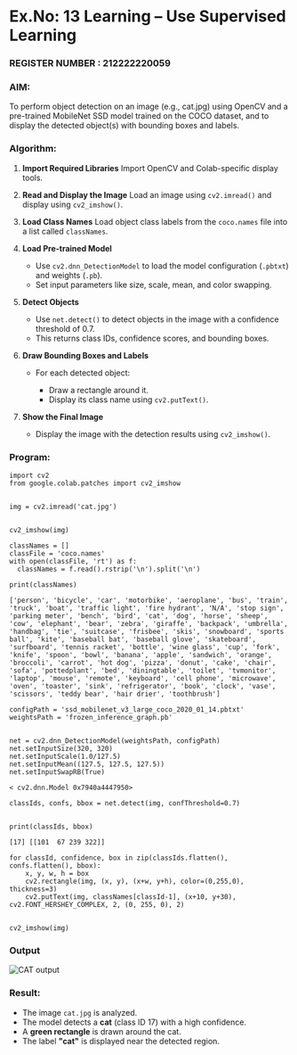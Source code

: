 # Ex.No: 13 Learning – Use Supervised Learning  
                                                                            
### REGISTER NUMBER : 212222220059

### AIM: 
To perform object detection on an image (e.g., cat.jpg) using OpenCV and a pre-trained MobileNet SSD model trained on the 
COCO dataset, and to display the detected object(s) with bounding boxes and labels.

### **Algorithm:**

1. **Import Required Libraries**
   Import OpenCV and Colab-specific display tools.

2. **Read and Display the Image**
   Load an image using `cv2.imread()` and display using `cv2_imshow()`.

3. **Load Class Names**
   Load object class labels from the `coco.names` file into a list called `classNames`.

4. **Load Pre-trained Model**

   * Use `cv2.dnn_DetectionModel` to load the model configuration (`.pbtxt`) and weights (`.pb`).
   * Set input parameters like size, scale, mean, and color swapping.

5. **Detect Objects**

   * Use `net.detect()` to detect objects in the image with a confidence threshold of 0.7.
   * This returns class IDs, confidence scores, and bounding boxes.

6. **Draw Bounding Boxes and Labels**

   * For each detected object:

     * Draw a rectangle around it.
     * Display its class name using `cv2.putText()`.

7. **Show the Final Image**

   * Display the image with the detection results using `cv2_imshow()`.

### Program:
```
import cv2
from google.colab.patches import cv2_imshow
     

img = cv2.imread('cat.jpg')
     

cv2_imshow(img)

classNames = []
classFile = 'coco.names'
with open(classFile, 'rt') as f:
  classNames = f.read().rstrip('\n').split('\n') 

print(classNames)
     
['person', 'bicycle', 'car', 'motorbike', 'aeroplane', 'bus', 'train', 'truck', 'boat', 'traffic light', 'fire hydrant', 'N/A', 'stop sign', 'parking meter', 'bench', 'bird', 'cat', 'dog', 'horse', 'sheep', 'cow', 'elephant', 'bear', 'zebra', 'giraffe', 'backpack', 'umbrella', 'handbag', 'tie', 'suitcase', 'frisbee', 'skis', 'snowboard', 'sports ball', 'kite', 'baseball bat', 'baseball glove', 'skateboard', 'surfboard', 'tennis racket', 'bottle', 'wine glass', 'cup', 'fork', 'knife', 'spoon', 'bowl', 'banana', 'apple', 'sandwich', 'orange', 'broccoli', 'carrot', 'hot dog', 'pizza', 'donut', 'cake', 'chair', 'sofa', 'pottedplant', 'bed', 'diningtable', 'toilet', 'tvmonitor', 'laptop', 'mouse', 'remote', 'keyboard', 'cell phone', 'microwave', 'oven', 'toaster', 'sink', 'refrigerator', 'book', 'clock', 'vase', 'scissors', 'teddy bear', 'hair drier', 'toothbrush']

configPath = 'ssd_mobilenet_v3_large_coco_2020_01_14.pbtxt'
weightsPath = 'frozen_inference_graph.pb'
     

net = cv2.dnn_DetectionModel(weightsPath, configPath)
net.setInputSize(320, 320)
net.setInputScale(1.0/127.5)
net.setInputMean((127.5, 127.5, 127.5))
net.setInputSwapRB(True)
     
< cv2.dnn.Model 0x7940a4447950>

classIds, confs, bbox = net.detect(img, confThreshold=0.7)
     

print(classIds, bbox)
     
[17] [[101  67 239 322]]

for classId, confidence, box in zip(classIds.flatten(), confs.flatten(), bbox):
    x, y, w, h = box
    cv2.rectangle(img, (x, y), (x+w, y+h), color=(0,255,0), thickness=3)
    cv2.putText(img, classNames[classId-1], (x+10, y+30), cv2.FONT_HERSHEY_COMPLEX, 2, (0, 255, 0), 2)
     

cv2_imshow(img)
```
### Output
![CAT output](https://github.com/user-attachments/assets/dc974a7b-b57f-4fdd-8f54-9fd2aa549500)

###  **Result:**

* The image `cat.jpg` is analyzed.
* The model detects a **cat** (class ID 17) with a high confidence.
* A **green rectangle** is drawn around the cat.
* The label **"cat"** is displayed near the detected region.
